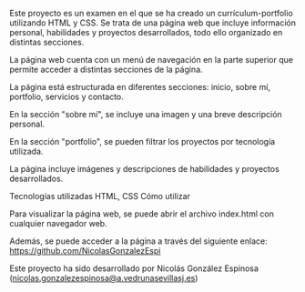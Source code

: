 Este proyecto es un examen en el que se ha creado un currículum-portfolio utilizando HTML y CSS. 
Se trata de una página web que incluye información personal, habilidades y proyectos desarrollados, todo ello organizado en distintas secciones.

La página web cuenta con un menú de navegación en la parte superior que permite acceder a distintas secciones de la página.

La página está estructurada en diferentes secciones: inicio, sobre mí, portfolio, servicios y contacto.

En la sección "sobre mí", se incluye una imagen y una breve descripción personal.

En la sección "portfolio", se pueden filtrar los proyectos por tecnología utilizada.

La página incluye imágenes y descripciones de habilidades y proyectos desarrollados.

Tecnologías utilizadas
HTML, CSS
Cómo utilizar

Para visualizar la página web, se puede abrir el archivo index.html con cualquier navegador web. 

Además, se puede acceder a la página a través del siguiente enlace: https://github.com/NicolasGonzalezEspi


Este proyecto ha sido desarrollado por Nicolás González Espinosa (nicolas.gonzalezespinosa@a.vedrunasevillasj.es)
